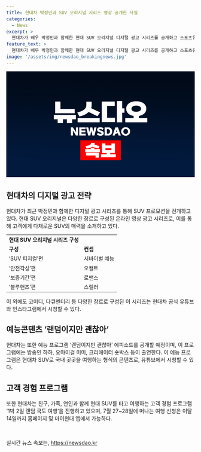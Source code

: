 ```yaml
---
title: 현대차 박정민과 SUV 오리지널 시리즈 영상 공개한 사실
categories:
  - News
excerpt: >
  현대차가 배우 박정민과 함께한 현대 SUV 오리지널 디지털 광고 시리즈를 공개하고 스포츠유틸리티차량(SUV) 프로모션을 전개한다. 시리즈는 다채로운 매력과 서비스 혜택을 여러 장르의 온라인 영상 광고로 소개하며, 박정민이 각 영상마다 다른 스타일의 연기를 선보인다. 현대 SUV 오리지널은 영상에는 다양한 장르로 구성되어 있으며, 관련 콘텐츠는 현대차 공식 유튜브와 인스타그램에서 확인 가능하다. 또한, 현대차는 디지털 광고 공개와 연계해 예능 프로그램 랜덤이지만 괜찮아와 고객 경험 프로그램을 진행한다.
feature_text: >
  현대차가 배우 박정민과 함께한 현대 SUV 오리지널 디지털 광고 시리즈를 공개하고 스포츠유틸리티차량(SUV) 프로모션을 전개한다. 시리즈는 다채로운 매력과 서비스 혜택을 여러 장르의 온라인 영상 광고로 소개하며, 박정민이 각 영상마다 다른 스타일의 연기를 선보인다. 현대 SUV 오리지널은 영상에는 다양한 장르로 구성되어 있으며, 관련 콘텐츠는 현대차 공식 유튜브와 인스타그램에서 확인 가능하다. 또한, 현대차는 디지털 광고 공개와 연계해 예능 프로그램 랜덤이지만 괜찮아와 고객 경험 프로그램을 진행한다.
image: '/assets/img/newsdao_breakingnews.jpg'
---
```


<p><img src="/assets/img/newsdao_breakingnews.jpg" alt="implanttips 속보" /></p>

<h2 data-ke-size="size26">현대차의 디지털 광고 전략</h2>

<p data-ke-size="size16">현대차가 최근 박정민과 함께한 디지털 광고 시리즈를 통해 SUV 프로모션을 전개하고 있다. 현대 SUV 오리지널은 다양한 장르로 구성된 온라인 영상 광고 시리즈로, 이를 통해 고객에게 다채로운 SUV의 매력을 소개하고 있다.</p>

<table>
  <tr>
    <td style="text-align: center; height: 17px;"><b>현대 SUV 오리지널 시리즈 구성</b></td>
  </tr>
  <tr>
    <td><b>구성</b></td>
    <td><b>컨셉</b></td>
  </tr>
  <tr>
    <td>‘SUV 피지컬’편</td>
    <td>서바이벌 예능</td>
  </tr>
  <tr>
    <td>‘안전각성’편</td>
    <td>오컬트</td>
  </tr>
  <tr>
    <td>‘보증기간’편</td>
    <td>로맨스</td>
  </tr>
  <tr>
    <td>‘블루핸즈’편</td>
    <td>스릴러</td>
  </tr>
</table>

<p data-ke-size="size16">이 외에도 코미디, 다큐멘터리 등 다양한 장르로 구성된 이 시리즈는 현대차 공식 유튜브와 인스타그램에서 시청할 수 있다.</p>

<h2 data-ke-size="size26">예능콘텐츠 ‘랜덤이지만 괜찮아’</h2>

<p data-ke-size="size16">현대차는 또한 예능 프로그램 ‘랜덤이지만 괜찮아’ 에피소드를 공개할 예정이며, 이 프로그램에는 방송인 하하, 오마이걸 미미, 크리에이터 숏박스 등이 출연한다. 이 예능 프로그램은 현대차 SUV로 국내 곳곳을 여행하는 형식의 콘텐츠로, 유튜브에서 시청할 수 있다.</p>

<h2 data-ke-size="size26">고객 경험 프로그램</h2>

<p data-ke-size="size16">또한 현대차는 친구, 가족, 연인과 함께 현대 SUV를 타고 여행하는 고객 경험 프로그램 ‘1박 2일 랜덤 국도 여행’을 진행하고 있으며, 7월 27~28일에 떠나는 여행 신청은 이달 14일까지 홈페이지 및 마이현대 앱에서 가능하다.</p>

<p data-ke-size="size16">&nbsp;</p>
실시간 뉴스 속보는, <a href="https://newsdao.kr" rel="dofollow">https://newsdao.kr</a>


